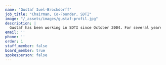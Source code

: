 ```yaml
---
name: "Gustaf Iuel-Brockdorff"
job_title: "Chairman, Co-Founder, SDTI"
image: "/_assets/images/gustaf-profil.jpg"
description: |
  Gustaf has been working in SDTI since October 2004. For several years he worked at "Forskningsrådenes Instrument Tjeneste" where he purchased scientific equipment, primarily via the EU licensing rounds. Gustaf started his career at the patent bureau IPB.
email: ''
phone: ''
order: 1
staff_member: false
board_member: true
spokesperson: false
---
```

